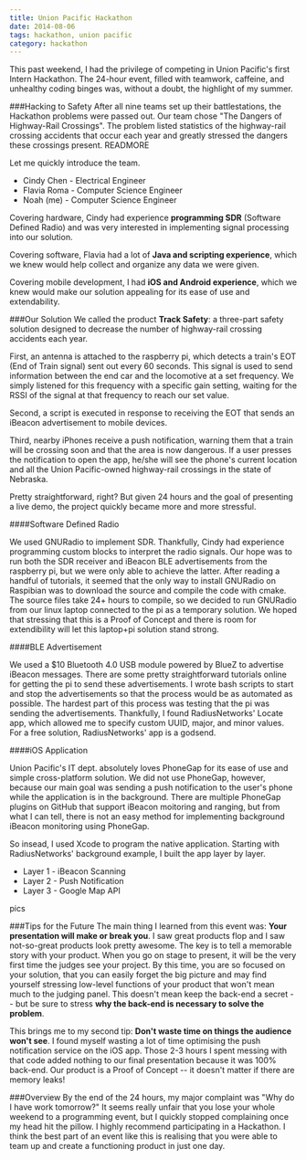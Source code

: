```yaml
---
title: Union Pacific Hackathon
date: 2014-08-06
tags: hackathon, union pacific
category: hackathon
---
```


This past weekend, I had the privilege of competing in Union Pacific's first Intern Hackathon. The 24-hour event, filled with teamwork, caffeine, and unhealthy coding binges was, without a doubt, the highlight of my summer.


###Hacking to Safety
After all nine teams set up their battlestations, the Hackathon problems were passed out. Our team chose "The Dangers of Highway-Rail Crossings". The problem listed statistics of the highway-rail crossing accidents that occur each year and greatly stressed the dangers these crossings present.
READMORE

Let me quickly introduce the team.


+ Cindy Chen - Electrical Engineer
+ Flavia Roma - Computer Science Engineer
+ Noah (me) - Computer Science Engineer

Covering hardware, Cindy had experience __programming SDR__ (Software Defined Radio) and was very interested in implementing signal processing into our solution.

Covering software, Flavia had a lot of __Java and scripting experience__, which we knew would help collect and organize any data we were given.

Covering mobile development, I had __iOS and Android experience__, which we knew would make our solution appealing for its ease of use and extendability.

###Our Solution
We called the product __Track Safety__: a three-part safety solution designed to decrease the number of highway-rail crossing accidents each year.

First, an antenna is attached to the raspberry pi, which detects a train's EOT (End of Train signal) sent out every 60 seconds. This signal is used to send information between the end car and the locomotive at a set frequency. We simply listened for this frequency with a specific gain setting, waiting for the RSSI of the signal at that frequency to reach our set value.

Second, a script is executed in response to receiving the EOT that sends an iBeacon advertisement to mobile devices.

Third, nearby iPhones receive a push notification, warning them that a train will be crossing soon and that the area is now dangerous. If a user presses the notification to open the app, he/she will see the phone's current location and all the Union Pacific-owned highway-rail crossings in the state of Nebraska.

Pretty straightforward, right? But given 24 hours and the goal of presenting a live demo, the project quickly became more and more stressful.

####Software Defined Radio

We used GNURadio to implement SDR. Thankfully, Cindy had experience programming custom blocks to interpret the radio signals. Our hope was to run both the SDR receiver and iBeacon BLE advertisements from the raspberry pi, but we were only able to achieve the latter. After reading a handful of tutorials, it seemed that the only way to install GNURadio on Raspibian was to download the source and compile the code with cmake. The source files take 24+ hours to compile, so we decided to run GNURadio from our linux laptop connected to the pi as a temporary solution. We hoped that stressing that this is a Proof of Concept and there is room for extendibility will let this laptop+pi solution stand strong.


####BLE Advertisement

We used a $10 Bluetooth 4.0 USB module powered by BlueZ to advertise iBeacon messages. There are some pretty straightforward tutorials online for getting the pi to send these advertisements. I wrote bash scripts to start and stop the advertisements so that the process would be as automated as possible. The hardest part of this process was testing that the pi was sending the advertisements. Thankfully, I found RadiusNetworks' Locate app, which allowed me to specify custom UUID, major, and minor values. For a free solution, RadiusNetworks' app is a godsend.

####iOS Application

Union Pacific's IT dept. absolutely loves PhoneGap for its ease of use and simple cross-platform solution. We did not use PhoneGap, however, because our main goal was sending a push notification to the user's phone while the application is in the background. There are multiple PhoneGap plugins on GitHub that support iBeacon moitoring and ranging, but from what I can tell, there is not an easy method for implementing background iBeacon monitoring using PhoneGap.

So insead, I used Xcode to program the native application. Starting with RadiusNetworks' background example, I built the app layer by layer.
+ Layer 1 - iBeacon Scanning
+ Layer 2 - Push Notification
+ Layer 3 - Google Map API

pics

###Tips for the Future
The main thing I learned from this event was: __Your presentation will make or break you__. I saw great products flop and I saw not-so-great products look pretty awesome. The key is to tell a memorable story with your product. When you go on stage to present, it will be the very first time the judges see your project. By this time, you are so focused on your solution, that you can easily forget the big picture and may find yourself stressing low-level functions of your product that won't mean much to the judging panel. This doesn't mean keep the back-end a secret -- but be sure to stress __why the back-end is necessary to solve the problem__.

This brings me to my second tip: __Don't waste time on things the audience won't see__. I found myself wasting a lot of time optimising the push notification service on the iOS app. Those 2-3 hours I spent messing with that code added nothing to our final presentation because it was 100% back-end. Our product is a Proof of Concept -- it doesn't matter if there are memory leaks!

###Overview
By the end of the 24 hours, my major complaint was "Why do I have work tomorrow?" It seems really unfair that you lose your whole weekend to a programming event, but I quickly stopped complaining once my head hit the pillow. I highly recommend participating in a Hackathon. I think the best part of an event like this is realising that you were able to team up and create a functioning product in just one day.

[1]:https://twitter.com/NoahTrust